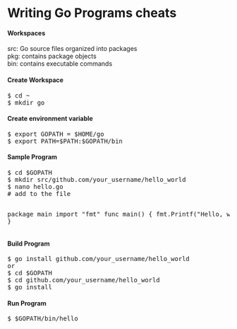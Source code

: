 Writing Go Programs cheats
==========================

<h4>Workspaces</h4>
<p>
src: Go source files organized into packages<br>
pkg: contains package objects<br>
bin: contains executable commands<br>
</p>

<h4>Create Workspace</h4>
<pre>
$ cd ~
$ mkdir go
</pre>

<h4>Create environment variable</h4>
<pre>
$ export GOPATH = $HOME/go
$ export PATH=$PATH:$GOPATH/bin
</pre>

<h4>Sample Program</h4>
<pre>
$ cd $GOPATH
$ mkdir src/github.com/your_username/hello_world
$ nano hello.go
# add to the file

package main
import "fmt"
func main() {
	fmt.Printf("Hello, world.\n")
}
</pre>

<h4>Build Program</h4>
<pre>
$ go install github.com/your_username/hello_world
or
$ cd $GOPATH
$ cd github.com/your_username/hello_world
$ go install
</pre>

<h4>Run Program</h4>
<pre>
$ $GOPATH/bin/hello
</pre>
